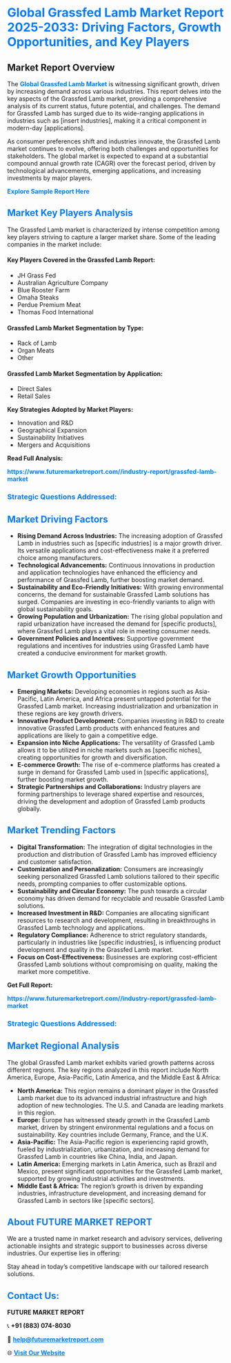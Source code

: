 <h1 style="color: #007BFF;">Global Grassfed Lamb Market Report 2025-2033: Driving Factors, Growth Opportunities, and Key Players</h1>

<section id="overview">
<h2>Market Report Overview</h2>
<p>The <a href="https://www.futuremarketreport.com//industry-report/grassfed-lamb-market" style="color: #007BFF; text-decoration: none;"><strong>Global Grassfed Lamb Market</strong></a> is witnessing significant growth, driven by increasing demand across various industries. This report delves into the key aspects of the Grassfed Lamb market, providing a comprehensive analysis of its current status, future potential, and challenges. The demand for Grassfed Lamb has surged due to its wide-ranging applications in industries such as [insert industries], making it a critical component in modern-day [applications].</p>
<p>As consumer preferences shift and industries innovate, the Grassfed Lamb market continues to evolve, offering both challenges and opportunities for stakeholders. The global market is expected to expand at a substantial compound annual growth rate (CAGR) over the forecast period, driven by technological advancements, emerging applications, and increasing investments by major players.</p>
</section>

<section id="overview">
<p><a href="https://www.futuremarketreport.com//request-sample/reportId=57192" style="color: #007BFF; text-decoration: none;"><strong>Explore Sample Report Here</strong></a></p>
</section>

<section id="key-players">
<h2 style="color: #007BFF;">Market Key Players Analysis</h2>
<p>The Grassfed Lamb market is characterized by intense competition among key players striving to capture a larger market share. Some of the leading companies in the market include:</p>
<h4>Key Players Covered in the Grassfed Lamb Report:</h4>
<ul><li>JH Grass Fed</li><li>Australian Agriculture Company</li><li>Blue Rooster Farm</li><li>Omaha Steaks</li><li>Perdue Premium Meat</li><li>Thomas Food International</li></ul>
<h4>Grassfed Lamb Market Segmentation by Type:</h4>
<ul><li>Rack of Lamb</li><li>Organ Meats</li><li>Other</li></ul>

<h4>Grassfed Lamb Market Segmentation by Application:</h4>
<ul><li>Direct Sales</li><li>Retail Sales</li></ul>
<p><strong>Key Strategies Adopted by Market Players:</strong></p>
<ul>
<li>Innovation and R&D</li>
<li>Geographical Expansion</li>
<li>Sustainability Initiatives</li>
<li>Mergers and Acquisitions</li>
</ul>
</section>

<section>
<p><strong>Read Full Analysis: </strong></p><a href="https://www.futuremarketreport.com//industry-report/grassfed-lamb-market" style="color: #007BFF; text-decoration: none;"><strong>https://www.futuremarketreport.com//industry-report/grassfed-lamb-market</strong></a>
<h3 style="color: #007BFF;">Strategic Questions Addressed:</h3>
</section>

<section id="driving-factors">
<h2 style="color: #007BFF;">Market Driving Factors</h2>
<ul>
<li><strong>Rising Demand Across Industries:</strong> The increasing adoption of Grassfed Lamb in industries such as [specific industries] is a major growth driver. Its versatile applications and cost-effectiveness make it a preferred choice among manufacturers.</li>
<li><strong>Technological Advancements:</strong> Continuous innovations in production and application technologies have enhanced the efficiency and performance of Grassfed Lamb, further boosting market demand.</li>
<li><strong>Sustainability and Eco-Friendly Initiatives:</strong> With growing environmental concerns, the demand for sustainable Grassfed Lamb solutions has surged. Companies are investing in eco-friendly variants to align with global sustainability goals.</li>
<li><strong>Growing Population and Urbanization:</strong> The rising global population and rapid urbanization have increased the demand for [specific products], where Grassfed Lamb plays a vital role in meeting consumer needs.</li>
<li><strong>Government Policies and Incentives:</strong> Supportive government regulations and incentives for industries using Grassfed Lamb have created a conducive environment for market growth.</li>
</ul>
</section>

<section id="growth-opportunities">
<h2 style="color: #007BFF;">Market Growth Opportunities</h2>
<ul>
<li><strong>Emerging Markets:</strong> Developing economies in regions such as Asia-Pacific, Latin America, and Africa present untapped potential for the Grassfed Lamb market. Increasing industrialization and urbanization in these regions are key growth drivers.</li>
<li><strong>Innovative Product Development:</strong> Companies investing in R&D to create innovative Grassfed Lamb products with enhanced features and applications are likely to gain a competitive edge.</li>
<li><strong>Expansion into Niche Applications:</strong> The versatility of Grassfed Lamb allows it to be utilized in niche markets such as [specific niches], creating opportunities for growth and diversification.</li>
<li><strong>E-commerce Growth:</strong> The rise of e-commerce platforms has created a surge in demand for Grassfed Lamb used in [specific applications], further boosting market growth.</li>
<li><strong>Strategic Partnerships and Collaborations:</strong> Industry players are forming partnerships to leverage shared expertise and resources, driving the development and adoption of Grassfed Lamb products globally.</li>
</ul>
</section>

<section id="trending-factors">
<h2 style="color: #007BFF;">Market Trending Factors</h2>
<ul>
<li><strong>Digital Transformation:</strong> The integration of digital technologies in the production and distribution of Grassfed Lamb has improved efficiency and customer satisfaction.</li>
<li><strong>Customization and Personalization:</strong> Consumers are increasingly seeking personalized Grassfed Lamb solutions tailored to their specific needs, prompting companies to offer customizable options.</li>
<li><strong>Sustainability and Circular Economy:</strong> The push towards a circular economy has driven demand for recyclable and reusable Grassfed Lamb solutions.</li>
<li><strong>Increased Investment in R&D:</strong> Companies are allocating significant resources to research and development, resulting in breakthroughs in Grassfed Lamb technology and applications.</li>
<li><strong>Regulatory Compliance:</strong> Adherence to strict regulatory standards, particularly in industries like [specific industries], is influencing product development and quality in the Grassfed Lamb market.</li>
<li><strong>Focus on Cost-Effectiveness:</strong> Businesses are exploring cost-efficient Grassfed Lamb solutions without compromising on quality, making the market more competitive.</li>
</ul>
</section>

<section>
<p><strong>Get Full Report: </strong></p><a href="https://www.futuremarketreport.com//industry-report/grassfed-lamb-market" style="color: #007BFF; text-decoration: none;"><strong>https://www.futuremarketreport.com//industry-report/grassfed-lamb-market</strong></a>
<h3 style="color: #007BFF;">Strategic Questions Addressed:</h3>
</section>


<section id="regional-analysis">
<h2 style="color: #007BFF;">Market Regional Analysis</h2>
<p>The global Grassfed Lamb market exhibits varied growth patterns across different regions. The key regions analyzed in this report include North America, Europe, Asia-Pacific, Latin America, and the Middle East & Africa:</p>
<ul>
<li><strong>North America:</strong> This region remains a dominant player in the Grassfed Lamb market due to its advanced industrial infrastructure and high adoption of new technologies. The U.S. and Canada are leading markets in this region.</li>
<li><strong>Europe:</strong> Europe has witnessed steady growth in the Grassfed Lamb market, driven by stringent environmental regulations and a focus on sustainability. Key countries include Germany, France, and the U.K.</li>
<li><strong>Asia-Pacific:</strong> The Asia-Pacific region is experiencing rapid growth, fueled by industrialization, urbanization, and increasing demand for Grassfed Lamb in countries like China, India, and Japan.</li>
<li><strong>Latin America:</strong> Emerging markets in Latin America, such as Brazil and Mexico, present significant opportunities for the Grassfed Lamb market, supported by growing industrial activities and investments.</li>
<li><strong>Middle East & Africa:</strong> The region’s growth is driven by expanding industries, infrastructure development, and increasing demand for Grassfed Lamb in sectors like [specific sectors].</li>
</ul>
</section>

<footer>
<h2 style="color: #007BFF;">About FUTURE MARKET REPORT</h2>
<p>We are a trusted name in market research and advisory services, delivering actionable insights and strategic support to businesses across diverse industries. Our expertise lies in offering:</p>

<p>Stay ahead in today’s competitive landscape with our tailored research solutions.</p>

<h2 style="color: #007BFF;">Contact Us:</h2>
<p><strong>FUTURE MARKET REPORT</strong></p>
<p>📞 <strong>+91 (883) 074-8030</strong></p>
<p>📧 <strong><a href="mailto:help@futuremarketreport.com" style="color: #007BFF;">help@futuremarketreport.com</a></strong></p>
<p>🌐 <strong><a href="https://www.futuremarketreport.com/" style="color: #007BFF;">Visit Our Website</a></strong></p>
</footer>